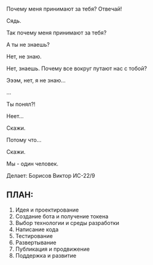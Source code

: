 Почему меня принимают за тебя? Отвечай!

Сядь.

Так почему меня принимают за тебя?

А ты не знаешь?

Нет, не знаю.

Нет, знаешь. Почему все вокруг путают нас с тобой?

Эээм, нет, я не знаю…

…

Ты понял?!

Неет…

Скажи.

Потому что…

Скажи.

Мы - один человек.

Делает: Борисов Виктор ИС-22/9
 

## ПЛАН:
1. Идея и проектирование
2. Создание бота и получение токена
3. Выбор технологии и среды разработки
4. Написание кода
5. Тестирование
6. Развертывание
7. Публикация и продвижение
8. Поддержка и развитие
